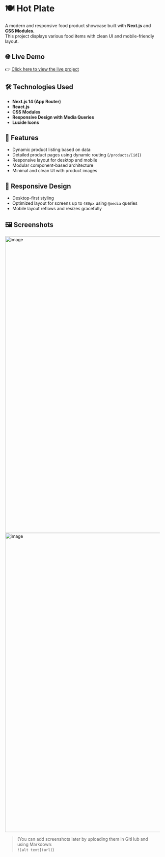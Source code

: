 # 🍽️ Hot Plate

A modern and responsive food product showcase built with **Next.js** and **CSS Modules**.  
This project displays various food items with clean UI and mobile-friendly layout.

## 🌐 Live Demo

👉 [Click here to view the live project](https://hot-plate-6olb-git-master-zahra-abellous-projects.vercel.app/)

## 🛠️ Technologies Used

- **Next.js 14 (App Router)**
- **React.js**
- **CSS Modules**
- **Responsive Design with Media Queries**
- **Lucide Icons**

## 📂 Features

- Dynamic product listing based on data
- Detailed product pages using dynamic routing (`/products/[id]`)
- Responsive layout for desktop and mobile
- Modular component-based architecture
- Minimal and clean UI with product images

## 📱 Responsive Design

- Desktop-first styling
- Optimized layout for screens up to `480px` using `@media` queries
- Mobile layout reflows and resizes gracefully

## 🖼️ Screenshots
<img width="1886" height="962" alt="image" src="https://github.com/user-attachments/assets/28017748-04f1-4857-9c05-435e9d48314e" />

<img width="1893" height="970" alt="image" src="https://github.com/user-attachments/assets/a0e428aa-09ee-4c3b-a45b-e4b6c95f78d4" />

> (You can add screenshots later by uploading them in GitHub and using Markdown:  
> `![alt text](url)`)

